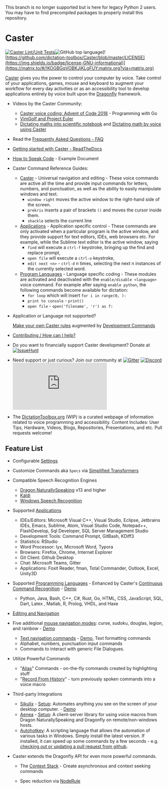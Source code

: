 This branch is no longer supported but is here for legacy Python 2 users. You may have to find precompiled packages to properly install this repository.

# Caster
[![Caster Lint/Unit Tests](https://github.com/dictation-toolbox/Caster/actions/workflows/pythonpackage.yml/badge.svg)](https://github.com/dictation-toolbox/Caster/actions/workflows/pythonpackage.yml)![GitHub top language](https://img.shields.io/github/languages/top/dictation-toolbox/Caster)[![https://github.com/dictation-toolbox/Caster/blob/master/LICENSE](https://img.shields.io/badge/license-GNU-informational)](https://matrix.to/#/!KOGBGqVOBKJjKLgFUY:matrix.org?via=matrix.org)

[Caster](https://github.com/dictation-toolbox/Caster) gives you the power to control your computer by voice. Take control of your applications, games, mouse and keyboard to augment your workflow for every day activities or as an accessibility tool to develop applications entirely by voice built upon the [Dragonfly](https://github.com/dictation-toolbox/dragonfly) framework.  

- Videos by the Caster Community:

  - [Caster voice coding: Advent of Code 2018](https://youtu.be/oDsMGroASSw?t=3) - Programming with Go
  - [VimGolf and Project Euler](https://www.youtube.com/watch?v=T1bKAqDhH_E)
  - [Dictating maths into scientific notebook](https://www.youtube.com/watch?v=oq8EoPu0cGY&t=3s) and [Dictating math by voice using Caster](https://www.youtube.com/watch?v=z-iHvPmjcas)
  
- Read the [Frequently Asked Questions - FAQ](https://caster.readthedocs.io/en/latest/readthedocs/meta/Caster_FAQ/)

- [Getting started with Caster - ReadTheDocs](https://caster.readthedocs.io/en/latest/readthedocs/Getting_Started/Getting_Started_Overview/)

- [How to Speak Code](https://caster.readthedocs.io/en/latest/readthedocs/Getting_Started/How_to_Speak_Code/How_to_Speak_Code_Intro/) - Example Document

- Caster Command Reference Guides:

  - [Caster](https://github.com/dictation-toolbox/Caster/blob/master/CasterQuickReference.pdf) - Universal navigation and editing -  These voice commands are active all the time and provide input commands for letters, numbers, and punctuation, as well as the ability to easily manipulate windows and text. 
    - `window right` moves the active window to the right-hand side of the screen.
    - `prekris` inserts a pair of brackets `()` and moves the cursor inside them.
    - `shackle` selects the current line
  - [Applications](https://caster.readthedocs.io/en/latest/readthedocs/Caster_Commands/Application_Commands_Quick_Reference/) - Application specific control - These commands are only activated when a particular program is the active window, and they provide support for text editors, IDEs, web browsers etc. For example, while the Sublime text editor is the active window, saying
    - `find` will execute a `ctrl-f` keystroke, bringing up the find and replace prompt,
    - `open file` will execute a `ctrl-o` keystroke,
    - `edit next <n>` - `ctrl-d` n times, selecting the next n instances of the currently selected word.
  - [Program Languages](https://caster.readthedocs.io/en/latest/readthedocs/Caster_Commands/CCR_languages_Quick_Reference/) - Language specific coding - These modules are activated and deactivated with the `enable/disable <language>` voice command. For example after saying `enable python`, the following commands become available for dictation: 
    - `for loop` which will insert `for i in range(0, ):`
    - `print to console` - `print()`
    - `open file` -  `open('filename', 'r') as f:`

- Application or Language not supported?

  [Make your own Caster rules](https://caster.readthedocs.io/en/latest/readthedocs/Rule_Construction/Intro_Into_Rules_and_Grammars/) augmented by [Development Commands](https://caster.readthedocs.io/en/latest/readthedocs/Caster_Commands/CCR_languages_Quick_Reference/#VoiceDevCommands)

- [Contributing / How can I help?](https://caster.readthedocs.io/en/latest/Contributing/)

- Do you want to financially support Caster development?
  Donate at [![IssueHunt](https://img.shields.io/badge/-IssueHunt-blue)](https://issuehunt.io/r/dictation-toolbox/Caster)

- Need support or just curious? Join our community at [![Gitter](https://img.shields.io/gitter/room/dictation-toolbox/Caster?label=Chat)](https://gitter.im/dictation-toolbox/home) [![Discord](https://img.shields.io/discord/431142802005688340?label=Discord)](https://discord.gg/9eAAsCJ) [![Matrix](https://img.shields.io/matrix/caster:matrix.org?label=Matrix%20Chat&server_fqdn=matrix.org)](https://matrix.to/#/!kDGnKQgJlhrXPevERT:gitter.im/$lZqvz45stPbRFe8a2vMM34WyQUl7ZBa1AZbIhg9yywU?via=gitter.im&via=matrix.org)

- The [DictationToolbox.org](https://dictation-toolbox.github.io/dictation-toolbox.org/) (WIP) is a curated webpage of information related to voice programming and accessibility. Content Includes: User Tips, Hardware, Videos, Blogs, Repositories, Presentations, and etc. Pull requests welcome!

## Feature List

- Configurable [Settings](https://caster.readthedocs.io/en/latest/readthedocs/User_Dir/Caster_User_Dir/)

- Customize Commands aka `Specs` via [Simplified Transformers](https://caster.readthedocs.io/en/latest/readthedocs/Customize_Caster/Customizing_Starter_Rules/)

- Compatible Speech Recognition Engines

  - [Dragon NaturallySpeaking](https://www.nuance.com/dragon.html) v13 and higher
  - [Kaldi](https://dragonfly2.readthedocs.io/en/latest/kaldi_engine.html)
  - [Windows Speech Recognition](https://support.microsoft.com/en-us/help/17208/windows-10-use-speech-recognition)

- Supported [Applications](https://caster.readthedocs.io/en/latest/readthedocs/Caster_Commands/Application_Commands_Quick_Reference/)

  - IDEs/Editors: Microsoft Visual C++, Visual Studio, Eclipse, Jetbrains IDEs, Emacs, Sublime, Atom, Visual Studio Code, Notepad++, FlashDevelop, Sql Developer, SQL Server Management Studio
  - Development Tools: Command Prompt, GitBash, KDiff3
  - Statistics: RStudio
  - Word Processor: lyx, Microsoft Word, Typora
  - Browsers: Firefox, Chrome, Internet Explorer
  - Git Client:  Github Desktop
  - Chat: Microsoft Teams, Gitter
  - Applications: Foxit Reader, fman, Total Commander, Outlook, Excel, Unity3D
  
- Supported [Programming Languages](https://caster.readthedocs.io/en/latest/readthedocs/Caster_Commands/CCR_languages_Quick_Reference/) - Enhanced by Caster's [Continuous Command Recognition](https://caster.readthedocs.io/en/latest/readthedocs/Rule_Construction/Advanced_Caster_Rules/CCR/) - [Demo](https://www.youtube.com/watch?v=Obdegwr_LFc&index=5&list=PLV6JPhkq1x8LHu02YefhUU9rXiB2PK8tc)

  - Python, Java, Bash, C++, C#, Rust, Go, HTML, CSS, JavaScript, SQL, Dart, Latex , Matlab, R, Prolog, VHDL, and Haxe
  
- [Editing and Navigation](https://github.com/dictation-toolbox/Caster/blob/master/CasterQuickReference.pdf)

- Five additional [mouse navigation modes](https://caster.readthedocs.io/en/latest/readthedocs/Caster_Commands/Mouse/): curse, sudoku, douglas, legion, and rainbow - [Demo](https://www.youtube.com/watch?v=UISjQBMmQ-I&feature=youtu.be)
  - [Text navigation commands](https://caster.readthedocs.io/en/latest/readthedocs/Caster_Commands/Text_Manipulation/) - [Demo](https://www.youtube.com/watch?v=xj8IzNlfM70), Text formatting commands
  - Alphabet, numbers, punctuation input commands
  - Commands to interact with generic File Dialogues.

- Utilize Powerful Commands

  - "[Alias](https://caster.readthedocs.io/en/latest/readthedocs/Caster_Commands/Alias/)" Commands - on-the-fly commands created by highlighting stuff
  - "[Record From History](https://caster.readthedocs.io/en/latest/readthedocs/Caster_Commands/Record_Macros/)" - turn previously spoken commands into a voice macro 

- Third-party Integrations

  - [Sikulix](http://sikulix.com/) - [Setup](https://caster.readthedocs.io/en/latest/readthedocs/Third-party_Integrations/Sikuli/): Automates anything you see on the screen of your desktop computer. - [Demo](https://youtu.be/RFdsD2OgDzk?list=PLV6JPhkq1x8LHu02YefhUU9rXiB2PK8tc&t=512)
  - [Aenea](https://github.com/dictation-toolbox/aenea) - [Setup](https://caster.readthedocs.io/en/latest/readthedocs/Third-party_Integrations/Aenea/): A client-server library for using voice macros from Dragon NaturallySpeaking and Dragonfly on remote/non-windows hosts.
  - [Autohotkey](https://www.autohotkey.com/): A scripting language that allows the automation of various tasks in Windows. Simply install the latest version. If installed, it can speed up some commands by a few seconds - e.g. [checking out or updating a pull request from github](https://caster.readthedocs.io/en/latest/readthedocs/Caster_Commands/Application_Commands_Quick_Reference/#google-chrome).

- Caster extends the Dragonfly API for even more powerful commands.

  - The [Context Stack](https://caster.readthedocs.io/en/latest/readthedocs/Rule_Construction/Advanced_Caster_Rules/ContextStack/) - Create asynchronous and context seeking commands

  - Spec reduction via [NodeRule](https://caster.readthedocs.io/en/latest/readthedocs/Rule_Construction/Advanced_Caster_Rules/NodeRule/)
